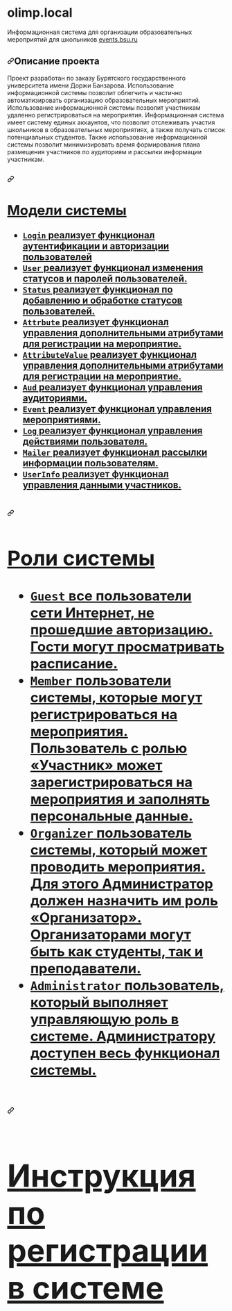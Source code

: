 # olimp.local
Информационная система для организации образовательных мероприятий для школьников
<a target="_balnk" href="http://events.bsu.ru/index.php?r=/event/events/">events.bsu.ru</a>
<h2 dir="auto"><a id="user-content-описание-проекта" class="anchor" aria-hidden="true" href="#описание-проекта"><svg class="octicon octicon-link" viewBox="0 0 16 16" version="1.1" width="16" height="16" aria-hidden="true"><path fill-rule="evenodd" d="M7.775 3.275a.75.75 0 001.06 1.06l1.25-1.25a2 2 0 112.83 2.83l-2.5 2.5a2 2 0 01-2.83 0 .75.75 0 00-1.06 1.06 3.5 3.5 0 004.95 0l2.5-2.5a3.5 3.5 0 00-4.95-4.95l-1.25 1.25zm-4.69 9.64a2 2 0 010-2.83l2.5-2.5a2 2 0 012.83 0 .75.75 0 001.06-1.06 3.5 3.5 0 00-4.95 0l-2.5 2.5a3.5 3.5 0 004.95 4.95l1.25-1.25a.75.75 0 00-1.06-1.06l-1.25 1.25a2 2 0 01-2.83 0z"></path></svg></a>Описание проекта</h2>
Проект разработан по заказу Бурятского государственного университета имени Доржи Банзарова. 
Использование информационной системы позволит облегчить и частично автоматизировать организацию образовательных мероприятий. Использование информационной системы позволит участникам удаленно регистрироваться на мероприятия. Информационная система имеет систему единых аккаунтов, что позволит отслеживать участия школьников в образовательных мероприятиях, а также получать список потенциальных студентов. Также использование информационной системы позволит минимизировать время формирования плана размещения участников по аудиториям и рассылки информации участникам.

<h2 dir="auto"><a id="user-content-описание-проекта" class="anchor" aria-hidden="true" href="#описание-проекта"><svg class="octicon octicon-link" viewBox="0 0 16 16" version="1.1" width="16" height="16" aria-hidden="true"><path fill-rule="evenodd" d="M7.775 3.275a.75.75 0 001.06 1.06l1.25-1.25a2 2 0 112.83 2.83l-2.5 2.5a2 2 0 01-2.83 0 .75.75 0 00-1.06 1.06 3.5 3.5 0 004.95 0l2.5-2.5a3.5 3.5 0 00-4.95-4.95l-1.25 1.25zm-4.69 9.64a2 2 0 010-2.83l2.5-2.5a2 2 0 012.83 0 .75.75 0 001.06-1.06 3.5 3.5 0 00-4.95 0l-2.5 2.5a3.5 3.5 0 004.95 4.95l1.25-1.25a.75.75 0 00-1.06-1.06l-1.25 1.25a2 2 0 01-2.83 0z"></path></svg><h2>Модели системы</h2>

  <ul>
    <li><code>Login</code>  реализует функционал аутентификации и авторизации пользователей</li>
    <li><code>User</code> реализует функционал изменения статусов и паролей пользователей.</li>
    <li><code>Status</code> реализует функционал по добавлению и обработке статусов пользователей.</li>
    <li><code>Attrbute</code> реализует функционал управления дополнительными атрибутами для регистрации на мероприятие.</li>
    <li><code>AttributeValue</code> реализует функционал управления дополнительными атрибутами для регистрации на мероприятие.</li>
    <li><code>Aud</code> реализует функционал управления аудиториями.</li>
    <li><code>Event</code> реализует функционал управления мероприятиями.</li>
    <li><code>Log</code> реализует функционал управления действиями пользователя.</li>
    <li><code>Mailer</code> реализует функционал рассылки информации пользователям.</li>
    <li><code>UserInfo</code> реализует функционал управления данными участников.</li>
  </ul>
  
<h2 dir="auto"><a id="user-content-описание-проекта" class="anchor" aria-hidden="true" href="#описание-проекта"><svg class="octicon octicon-link" viewBox="0 0 16 16" version="1.1" width="16" height="16" aria-hidden="true"><path fill-rule="evenodd" d="M7.775 3.275a.75.75 0 001.06 1.06l1.25-1.25a2 2 0 112.83 2.83l-2.5 2.5a2 2 0 01-2.83 0 .75.75 0 00-1.06 1.06 3.5 3.5 0 004.95 0l2.5-2.5a3.5 3.5 0 00-4.95-4.95l-1.25 1.25zm-4.69 9.64a2 2 0 010-2.83l2.5-2.5a2 2 0 012.83 0 .75.75 0 001.06-1.06 3.5 3.5 0 00-4.95 0l-2.5 2.5a3.5 3.5 0 004.95 4.95l1.25-1.25a.75.75 0 00-1.06-1.06l-1.25 1.25a2 2 0 01-2.83 0z"></path></svg><h2>Роли системы</h2>
  <ul>
    <li><code>Guest</code> все пользователи сети Интернет, не прошедшие авторизацию. Гости могут просматривать расписание.</li>
    <li><code>Member</code> пользователи системы, которые могут регистрироваться на мероприятия. Пользователь с ролью «Участник» может зарегистрироваться на мероприятия и заполнять персональные данные.</li>
    <li><code>Organizer</code> пользователь системы, который может проводить мероприятия. Для этого Администратор должен назначить им роль «Организатор». Организаторами могут быть как студенты, так и преподаватели.</li>
    <li><code>Administrator</code> пользователь, который выполняет управляющую роль в системе. Администратору доступен весь функционал системы.</li>
  </ul>

<h2 dir="auto"><a id="user-content-описание-проекта" class="anchor" aria-hidden="true" href="#описание-проекта"><svg class="octicon octicon-link" viewBox="0 0 16 16" version="1.1" width="16" height="16" aria-hidden="true"><path fill-rule="evenodd" d="M7.775 3.275a.75.75 0 001.06 1.06l1.25-1.25a2 2 0 112.83 2.83l-2.5 2.5a2 2 0 01-2.83 0 .75.75 0 00-1.06 1.06 3.5 3.5 0 004.95 0l2.5-2.5a3.5 3.5 0 00-4.95-4.95l-1.25 1.25zm-4.69 9.64a2 2 0 010-2.83l2.5-2.5a2 2 0 012.83 0 .75.75 0 001.06-1.06 3.5 3.5 0 00-4.95 0l-2.5 2.5a3.5 3.5 0 004.95 4.95l1.25-1.25a.75.75 0 00-1.06-1.06l-1.25 1.25a2 2 0 01-2.83 0z"></path></svg><h2><a href="http://events.bsu.ru/index.php?r=event/instruction">Инструкция по регистрации в системе</a></h2>


